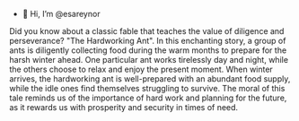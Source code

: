 - 👋 Hi, I’m @esareynor
  
Did you know about a classic fable that teaches the value of diligence and perseverance? "The Hardworking Ant".
In this enchanting story, a group of ants is diligently collecting food during the warm months to prepare for the harsh winter ahead. One particular ant works tirelessly day and night, while the others choose to relax and enjoy the present moment. When winter arrives, the hardworking ant is well-prepared with an abundant food supply, while the idle ones find themselves struggling to survive. The moral of this tale reminds us of the importance of hard work and planning for the future, as it rewards us with prosperity and security in times of need.

<!---
esareynor/esareynor is a ✨ special ✨ repository because its `README.md` (this file) appears on your GitHub profile.
You can click the Preview link to take a look at your changes.
--->
